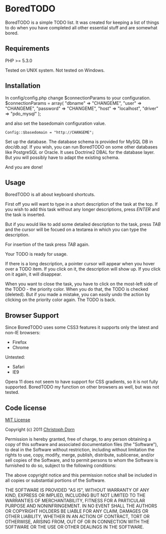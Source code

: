 BoredTODO
=========

BoredTODO is a simple TODO list. It was created for keeping a list of things to do when you have completed all other essential stuff and are somewhat bored.

Requirements
------------

PHP >= 5.3.0

Tested on UNIX system. Not tested on Windows.

Installation
------------

In config/config.php change $connectionParams to your configuration.
	$connectionParams = array(
		"dbname"   => "CHANGEME",
		"user"     => "CHANGEME",
		"password" => "CHANGEME",
		"host"     => "localhost",
		"driver"   => "pdo_mysql"
	);

and also set the basedomain configuration value.

	Config::$basedomain = "http://CHANGEME";

Set up the database. The database schema is provided for MySQL DB in _doc/db.sql_. If you wish, you can run BoredTODO on some other databases like PostgreSQL or Oracle. It uses Doctrine2 DBAL for the database layer. But you will possibly have to adapt the existing schema.

And you are done!

Usage
-----

BoredTODO is all about keyboard shortcuts.

First off you will want to type in a short description of the task at the top. If you wish to add this task without any longer descriptions, press _ENTER_ and the task is inserted.

But if you would like to add some detailed description to the task, press _TAB_ and the cursor will be focued on a textarea in which you can type the description.

For insertion of the task press _TAB_ again.

Your TODO is ready for usage.

If there is a long description, a pointer cursor will appear when you hover over a TODO item. If you click on it, the description will show up. If you click on it again, it will disappear.

When you want to close the task, you have to click on the most-left side of the TODO - the priority color. When you do that, the TODO is checked (deleted). But if you made a mistake, you can easily undo the action by clicking on the priority color again. The TODO is back.

Browser Support
---------------

Since BoredTODO uses some CSS3 features it supports only the latest and non-IE browsers:
  * Firefox
  * Chrome

Untested:
  * Safari
  * IE9

Opera 11 does not seem to have support for CSS gradients, so it is not fully supported. BoredTODO my function on other browsers as well, but was not tested.

Code license
------------

[MIT License](http://www.opensource.org/licenses/mit-license.php)

Copyright (c) 2011 [Christoph Dorn](http://www.christophdorn.com/)

Permission is hereby granted, free of charge, to any person obtaining a copy
of this software and associated documentation files (the "Software"), to deal
in the Software without restriction, including without limitation the rights
to use, copy, modify, merge, publish, distribute, sublicense, and/or sell
copies of the Software, and to permit persons to whom the Software is
furnished to do so, subject to the following conditions:

The above copyright notice and this permission notice shall be included in
all copies or substantial portions of the Software.

THE SOFTWARE IS PROVIDED "AS IS", WITHOUT WARRANTY OF ANY KIND, EXPRESS OR
IMPLIED, INCLUDING BUT NOT LIMITED TO THE WARRANTIES OF MERCHANTABILITY,
FITNESS FOR A PARTICULAR PURPOSE AND NONINFRINGEMENT. IN NO EVENT SHALL THE
AUTHORS OR COPYRIGHT HOLDERS BE LIABLE FOR ANY CLAIM, DAMAGES OR OTHER
LIABILITY, WHETHER IN AN ACTION OF CONTRACT, TORT OR OTHERWISE, ARISING FROM,
OUT OF OR IN CONNECTION WITH THE SOFTWARE OR THE USE OR OTHER DEALINGS IN
THE SOFTWARE.
